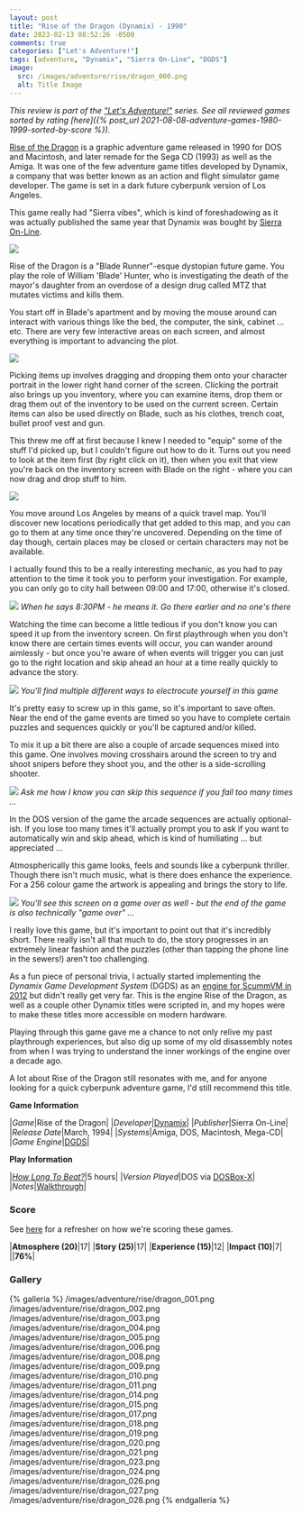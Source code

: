 ```yaml
---
layout: post
title: "Rise of the Dragon (Dynamix) - 1990"
date: 2023-02-13 08:52:26 -0500
comments: true
categories: ["Let's Adventure!"]
tags: [adventure, "Dynamix", "Sierra On-Line", "DGDS"]
image:
  src: /images/adventure/rise/dragon_000.png
  alt: Title Image
---
```

_This review is part of the ["Let's Adventure!"](https://www.alexbevi.com/categories/let-s-adventure/) series. See all reviewed games sorted by rating [here]({% post_url 2021-08-08-adventure-games-1980-1999-sorted-by-score %})._

[Rise of the Dragon](https://en.wikipedia.org/wiki/Rise_of_the_Dragon) is a graphic adventure game released in 1990 for DOS and Macintosh, and later remade for the Sega CD (1993) as well as the Amiga. It was one of the few adventure game titles developed by Dynamix, a company that was better known as an action and flight simulator game developer. The game is set in a dark future cyberpunk version of Los Angeles.

This game really had "Sierra vibes", which is kind of foreshadowing as it was actually published the same year that Dynamix was bought by [Sierra On-Line](https://en.wikipedia.org/wiki/Sierra_Entertainment).

![](/images/adventure/rise/dragon_007.png)

Rise of the Dragon is a "Blade Runner"-esque dystopian future game. You play the role of William 'Blade' Hunter, who is investigating the death of the mayor's daughter from an overdose of a design drug called MTZ that mutates victims and kills them.

You start off in Blade's apartment and by moving the mouse around can interact with various things like the bed, the computer, the sink, cabinet ... etc. There are very few interactive areas on each screen, and almost everything is important to advancing the plot.

![](/images/adventure/rise/dragon_012.png)

Picking items up involves dragging and dropping them onto your character portrait in the lower right hand corner of the screen. Clicking the portrait also brings up you inventory, where you can examine items, drop them or drag them out of the inventory to be used on the current screen. Certain items can also be used directly on Blade, such as his clothes, trench coat, bullet proof vest and gun.

This threw me off at first because I knew I needed to "equip" some of the stuff I'd picked up, but I couldn't figure out how to do it. Turns out you need to look at the item first (by right click on it), then when you exit that view you're back on the inventory screen with Blade on the right - where you can now drag and drop stuff to him.

![](/images/adventure/rise/dragon_013.png)

You move around Los Angeles by means of a quick travel map. You'll discover new locations periodically that get added to this map, and you can go to them at any time once they're uncovered. Depending on the time of day though, certain places may be closed or certain characters may not be available.

I actually found this to be a really interesting mechanic, as you had to pay attention to the time it took you to perform your investigation. For example, you can only go to city hall between 09:00 and 17:00, otherwise it's closed.

![](/images/adventure/rise/dragon_016.png)
_When he says 8:30PM - he means it. Go there earlier and no one's there_

Watching the time can become a little tedious if you don't know you can speed it up from the inventory screen. On first playthrough when you don't know there are certain times events will occur, you can wander around aimlessly - but once you're aware of when events will trigger you can just go to the right location and skip ahead an hour at a time really quickly to advance the story.

![](/images/adventure/rise/dragon_022.png)
_You'll find multiple different ways to electrocute yourself in this game_

It's pretty easy to screw up in this game, so it's important to save often. Near the end of the game events are timed so you have to complete certain puzzles and sequences quickly or you'll be captured and/or killed.

To mix it up a bit there are also a couple of arcade sequences mixed into this game. One involves moving crosshairs around the screen to try and shoot snipers before they shoot you, and the other is a side-scrolling shooter.

![](/images/adventure/rise/dragon_025.png)
_Ask me how I know you can skip this sequence if you fail too many times ..._

In the DOS version of the game the arcade sequences are actually optional-ish. If you lose too many times it'll actually prompt you to ask if you want to automatically win and skip ahead, which is kind of humiliating ... but appreciated ...

Atmospherically this game looks, feels and sounds like a cyberpunk thriller. Though there isn't much music, what is there does enhance the experience. For a 256 colour game the artwork is appealing and brings the story to life.

![](/images/adventure/rise/dragon_029.png)
_You'll see this screen on a game over as well - but the end of the game is also technically "game over" ..._

I really love this game, but it's important to point out that it's incredibly short. There really isn't all that much to do, the story progresses in an extremely linear fashion and the puzzles (other than tapping the phone line in the sewers!) aren't too challenging.

As a fun piece of personal trivia, I actually started implementing the _Dynamix Game Development System_ (DGDS) as an [engine for ScummVM in 2012](https://github.com/alexbevi/scummvm/commits/dgds) but didn't really get very far. This is the engine Rise of the Dragon, as well as a couple other Dynamix titles were scripted in, and my hopes were to make these titles more accessible on modern hardware.

Playing through this game gave me a chance to not only relive my past playthrough experiences, but also dig up some of my old disassembly notes from when I was trying to understand the inner workings of the engine over a decade ago.

A lot about Rise of the Dragon still resonates with me, and for anyone looking for a quick cyberpunk adventure game, I'd still recommend this title.

**Game Information**

|*Game*|Rise of the Dragon|
|*Developer*|[Dynamix](https://en.wikipedia.org/wiki/Dynamix)|
|*Publisher*|Sierra On-Line|
|*Release Date*|March, 1994|
|*Systems*|Amiga, DOS, Macintosh, Mega-CD|
|*Game Engine*|[DGDS](https://wiki.scummvm.org/index.php/DGDS)|

**Play Information**

|*[How Long To Beat?](https://howlongtobeat.com/game/7838)*|5 hours|
|*Version Played*|DOS via [DOSBox-X](https://dosbox-x.com/)|
|*Notes*|[Walkthrough](https://www.walkthroughking.com/text/riseofthedragon.aspx)|

### Score

See [here](https://www.alexbevi.com/blog/2021/07/28/adventure-games-1980-1999/#scoring) for a refresher on how we're scoring these games.

|**Atmosphere (20)**|17|
|**Story (25)**|17|
|**Experience (15)**|12|
|**Impact (10)**|7|
||**76%**|

### Gallery

{% galleria %}
/images/adventure/rise/dragon_001.png
/images/adventure/rise/dragon_002.png
/images/adventure/rise/dragon_003.png
/images/adventure/rise/dragon_004.png
/images/adventure/rise/dragon_005.png
/images/adventure/rise/dragon_006.png
/images/adventure/rise/dragon_008.png
/images/adventure/rise/dragon_009.png
/images/adventure/rise/dragon_010.png
/images/adventure/rise/dragon_011.png
/images/adventure/rise/dragon_014.png
/images/adventure/rise/dragon_015.png
/images/adventure/rise/dragon_017.png
/images/adventure/rise/dragon_018.png
/images/adventure/rise/dragon_019.png
/images/adventure/rise/dragon_020.png
/images/adventure/rise/dragon_021.png
/images/adventure/rise/dragon_023.png
/images/adventure/rise/dragon_024.png
/images/adventure/rise/dragon_026.png
/images/adventure/rise/dragon_027.png
/images/adventure/rise/dragon_028.png
{% endgalleria %}
